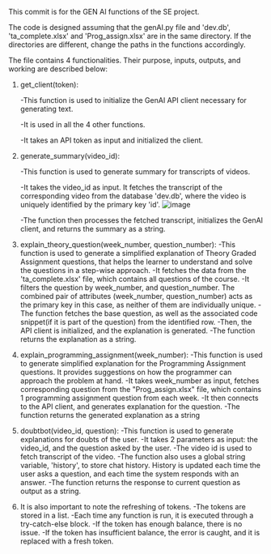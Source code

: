 This commit is for the GEN AI functions of the SE project.

The code is designed assuming that the genAI.py file and 'dev.db', 'ta_complete.xlsx' and 'Prog_assign.xlsx' are in the same directory. If the directories are different, change the paths in the functions accordingly.

The file contains 4 functionalities. Their purpose, inputs, outputs, and working are described below:


1. get_client(token):
   
    -This function is used to initialize the GenAI API client necessary for generating text.
   
    -It is used in all the 4 other functions.
   
    -It takes an API token as input and initialized the client.

3. generate_summary(video_id):
   
    -This function is used to generate summary for transcripts of videos.
   
    -It takes the video_id as input. It fetches the transcript of the corresponding video from the database 'dev.db', where the video is uniquely identified by the primary key 'id'.
![image](https://github.com/user-attachments/assets/4f5b5acc-991c-43de-a5c7-0eecf7439cab)


    -The function then processes the fetched transcript, initializes the GenAI client, and returns the summary as a string. 

5. explain_theory_question(week_number, question_number):
    -This function is used to generate a simplified explanation of Theory Graded Assignment questions, that helps the learner to understand and solve the questions in a step-wise approach.
    -It fetches the data from the 'ta_complete.xlsx' file, which contains all questions of the course.
    -It filters the question by week_number, and question_number. The combined pair of attributes (week_number, question_number) acts as the primary key in this case, as neither of them are individually unique.
    -The function fetches the base question, as well as the associated code snippet(if it is part of the question) from the identified row.
    -Then, the API client is initialized, and the explanation is generated.
    -The function returns the explanation as a string.

6. explain_programming_assignment(week_number):
    -This function is used to generate simplified explanation for the Programming Assignment questions. It provides suggestions on how the programmer can approach the problem at hand.
    -It takes week_number as input, fetches corresponding question from the "Prog_assign.xlsx" file, which contains 1 programming assignment question from each week.
    -It then connects to the API client, and generates explanation for the question.
    -The function returns the generated explanation as a string

7. doubtbot(video_id, question):
    -This function is used to generate explanations for doubts of the user.
    -It takes 2 parameters as input: the video_id, and the question asked by the user.
    -The video id is used to fetch transcript of the video.
    -The function also uses a global string variable, 'history', to store chat history. History is updated each time the user asks a question, and each time the system responds with an answer.
    -The function returns the response to current question as output as a string.

8. It is also important to note the refreshing of tokens.
    -The tokens are stored in a list.
    -Each time any function is run, it is executed through a try-catch-else block.
    -If the token has enough balance, there is no issue.
    -If the token has insufficient balance, the error is caught, and it is replaced with a fresh token.
